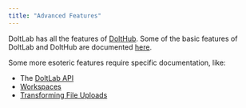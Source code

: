 ```yaml
---
title: "Advanced Features"
---
```


DoltLab has all the features of [DoltHub](https://www.dolthub.com). Some of the basic
features of DoltLab and DoltHub are documented [here](../basic/README.md).

Some more esoteric features require specific documentation, like:

- The [DoltLab API](./advanced/api.md)
- [Workspaces](./advanced/workspaces.md)
- [Transforming File Uploads](./advanced/transform-uploads.md)
